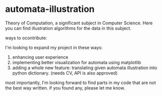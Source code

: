 # automata-illustration
Theory of Computation, a significant subject in Computer Science. Here you can find illustration algorithms for the data in this subject.


ways to ocontribute:

I'm looking to expand my project in these ways:
1. enhancing user experience
2. implementing better visualization for automata using matplotlib
3. adding a whole new feature: translating given automata illustration into python dictionary. (needs CV, API is also approved)

most importantly, I'm looking forward to find parts in my code that are not the best way written. if you found any, please let me know.
